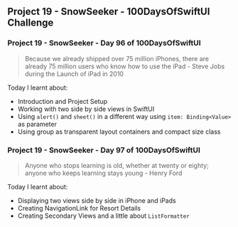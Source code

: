 ## Project 19 - SnowSeeker - 100DaysOfSwiftUI Challenge

### Project 19 - SnowSeeker - Day 96 of 100DaysOfSwiftUI

> Because we already shipped over 75 million iPhones, there are already 75 million users who know how to use the iPad - Steve Jobs during the Launch of iPad in 2010

Today I learnt about:

- Introduction and Project Setup
- Working with two side by side views in SwiftUI
- Using `alert()` and `sheet()` in a different way using  `item: Binding<Value>` as parameter
- Using group as transparent layout containers and compact size class

### Project 19 - SnowSeeker - Day 97 of 100DaysOfSwiftUI

> Anyone who stops learning is old, whether at twenty or eighty; anyone who keeps learning stays young - Henry Ford

Today I learnt about:

- Displaying two views side by side in iPhone and iPads
- Creating NavigationLink for Resort Details
- Creating Secondary Views and a little about `ListFormatter`
